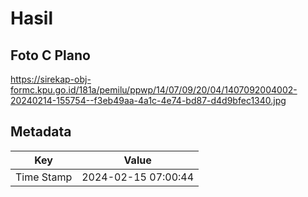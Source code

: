 # Hasil

## Foto C Plano

https://sirekap-obj-formc.kpu.go.id/181a/pemilu/ppwp/14/07/09/20/04/1407092004002-20240214-155754--f3eb49aa-4a1c-4e74-bd87-d4d9bfec1340.jpg


## Metadata

| Key        | Value               |
| ---------- | ------------------- |
| Time Stamp | 2024-02-15 07:00:44 |



